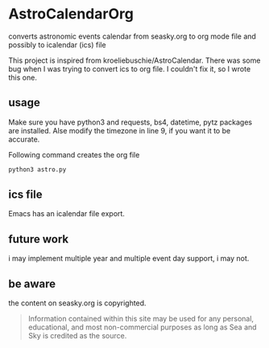 # AstroCalendarOrg
converts astronomic events calendar from seasky.org to org mode file and possibly to icalendar (ics) file


This project is inspired from kroeliebuschie/AstroCalendar. There was some bug when I was trying to convert ics to org file. I couldn't fix it, so I wrote this one. 
## usage

Make sure you have python3 and requests, bs4, datetime, pytz packages are installed.
Alse modify the timezone in line 9, if you want it to be accurate.

 
Following command creates the org file

```bash
python3 astro.py
```

## ics file

Emacs has an icalendar file export.

## future work

i may implement multiple year and multiple event day support, i may not.

## be aware

the content on seasky.org is copyrighted.

>Information contained within this site may be used for any personal, educational, and most non-commercial purposes as long as Sea and Sky is credited as the source.
